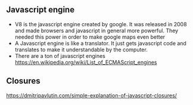 ## Javascript engine

- V8 is the javascript engine created by google. It was released in 2008 and made browsers and javascript in general more powerful. They needed this power in order to make google maps even better
- A Javascript engine is like a translator. It just gets javascript code and translates to make it understandable by the computer.
- There are a ton of javascript engines https://en.wikipedia.org/wiki/List_of_ECMAScript_engines

## Closures

https://dmitripavlutin.com/simple-explanation-of-javascript-closures/
